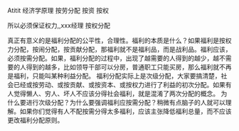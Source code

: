Atitit  经济学原理 按劳分配  按资 按权

所以必须保证权力,,xxx经理 按权分配

真正有意义的是福利分配的公平性，合理性。福利的本质是什么？如果福利是按权力分配，按闹分配，按贡献分配，那福利就不是福利品，而是战利品。福利应该，必须按需分配。如果，福利分配的过程中，出现了越需要的人得到的越少，越不需要的人得到的越多，比如领导干部可以分房，普通职工只能买房，那么福利就不再是福利，只能叫某种利益分配。
福利分配实际上是次级分配，大家要搞清楚，社会已经或按劳动、或按贡献、或按资本、或按权力进行了利益的初次分配。如果有人觉得懒人、穷人、坏人不应该分得社会福利，就是混淆了两次分配的概念。
为什么要进行次级分配？为什么要强调福利应按需分配？稍微有点脑子的人就可以理解。如果你们觉得有人不配按需分得太多福利，应该主张降低福利总量，而不应该更改福利分配原则。


 

